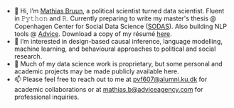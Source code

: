 - 👋 Hi, I’m [Mathias Bruun](https://www.linkedin.com/in/mathias-bruun/), a political scientist turned data scientist. Fluent in 𝙿𝚢𝚝𝚑𝚘𝚗 and 𝚁. Currently preparing to write my master's thesis @ Copenhagen Center for Social Data Science ([SODAS](https://sodas.ku.dk/)). Also building NLP tools @ [Advice](https://adviceagency.com/). Download a copy of my résumé [here](https://github.com/mathiasbruun/mathiasbruun.github.io/raw/main/Resumé%20–%20Mathias%20Bruun.pdf).
- 👀 I’m interested in design-based causal inference, language modelling, machine learning, and behavioural approaches to political and social research.
- 💼 Much of my data science work is proprietary, but some personal and academic projects may be made publicly available here.
- 📫 Please feel free to reach out to me at [pvf607@alumni.ku.dk](mailto:pvf607@alumni.ku.dk) for academic collaborations or at [mathias.b@adviceagency.com](mailto:mathias.b@adviceagency.com) for professional inquiries.
